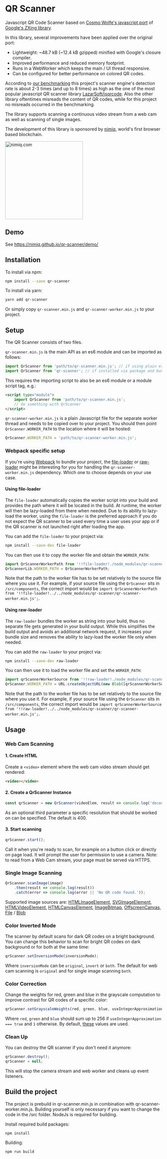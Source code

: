 # QR Scanner

Javascript QR Code Scanner based on [Cosmo Wolfe's javascript port](https://github.com/cozmo/jsqr) of [Google's ZXing library](https://github.com/zxing/zxing).

In this library, several improvements have been applied over the original port:

- Lightweight: ~48.7 kB (~12.4 kB gzipped) minified with Google's closure compiler.
- Improved performance and reduced memory footprint.
- Runs in a WebWorker which keeps the main / UI thread responsive.
- Can be configured for better performance on colored QR codes.

According to [our benchmarking](https://github.com/danimoh/qr-scanner-benchmark) this project's scanner engine's detection rate is about 2-3 times (and up to 8 times) as high as the one of the most popular javascript QR scanner library [LazarSoft/jsqrcode](https://github.com/LazarSoft/jsqrcode). Also the other library oftentimes misreads the content of QR codes, while for this project no misreads occurred in the benchmarking.

The library supports scanning a continuous video stream from a web cam as well as scanning of single images.

The development of this library is sponsored by [nimiq](https://www.nimiq.com), world's first browser based blockchain.

[<img src="https://nimiq.github.io/qr-scanner/nimiq_logo_rgb_horizontal.svg" alt="nimiq.com" width="250">](https://nimiq.com)


## Demo
See https://nimiq.github.io/qr-scanner/demo/

## Installation

To install via npm:
```bash
npm install --save qr-scanner
```
To install via yarn:
```bash
yarn add qr-scanner
```
Or simply copy `qr-scanner.min.js` and `qr-scanner-worker.min.js` to your project.

## Setup

The QR Scanner consists of two files.

`qr-scanner.min.js` is the main API as an es6 module and can be imported as follows:
```js
import QrScanner from 'path/to/qr-scanner.min.js'; // if using plain es6 import
import QrScanner from 'qr-scanner'; // if installed via package and bundling with a bundler like webpack or rollup
```
This requires the importing script to also be an es6 module or a module script tag, e.g.:
```html
<script type="module">
    import QrScanner from 'path/to/qr-scanner.min.js';
    // do something with QrScanner
</script>
```

`qr-scanner-worker.min.js` is a plain Javascript file for the separate worker thread and needs to be copied over to your project. You should then point `QrScanner.WORKER_PATH` to the location where it will be hosted:
```js
QrScanner.WORKER_PATH = 'path/to/qr-scanner-worker.min.js';
```

### Webpack specific setup

If you're using [Webpack](https://webpack.js.org/) to bundle your project, the [file-loader](https://webpack.js.org/loaders/file-loader/) or [raw-loader](https://webpack.js.org/loaders/raw-loader/) might be interesting for you for handling the `qr-scanner-worker.min.js` dependency. Which one to choose depends on your use case.

#### Using file-loader

The `file-loader` automatically copies the worker script into your build and provides the path where it will be located in the build. At runtime, the worker will then be lazy-loaded from there when needed. Due to its ability to lazy-load the worker, using the `file-loader` is the preferred approach if you do not expect the QR scanner to be used every time a user uses your app or if the QR scanner is not launched right after loading the app.

You can add the `file-loader` to your project via:
```bash
npm install --save-dev file-loader
```

You can then use it to copy the worker file and obtain the `WORKER_PATH`:
```js
import QrScannerWorkerPath from '!!file-loader!./node_modules/qr-scanner/qr-scanner-worker.min.js';
QrScannerLib.WORKER_PATH = QrScannerWorkerPath;
```

Note that the path to the worker file has to be set relatively to the source file where you use it. For example, if your source file using the `QrScanner` sits in `/src/components`, the correct import would be `import QrScannerWorkerPath from '!!file-loader!../../node_modules/qr-scanner/qr-scanner-worker.min.js';`.

#### Using raw-loader

The `raw-loader` bundles the worker as string into your build, thus no separate file gets generated in your build output. While this simplifies the build output and avoids an additional network request, it increases your bundle size and removes the ability to lazy-load the worker file only when needed.

You can add the `raw-loader` to your project via:
```bash
npm install --save-dev raw-loader
```

You can then use it to load the worker file and set the `WORKER_PATH`:
```js
import qrScannerWorkerSource from '!!raw-loader!./node_modules/qr-scanner/qr-scanner-worker.min.js';
QrScanner.WORKER_PATH = URL.createObjectURL(new Blob([qrScannerWorkerSource]));
```

Note that the path to the worker file has to be set relatively to the source file where you use it. For example, if your source file using the `QrScanner` sits in `/src/components`, the correct import would be `import qrScannerWorkerSource from '!!raw-loader!../../node_modules/qr-scanner/qr-scanner-worker.min.js';`.

## Usage

### Web Cam Scanning

#### 1. Create HTML
Create a `<video>` element where the web cam video stream should get rendered: 
```html
<video></video>
```

#### 2. Create a QrScanner Instance
```js
const qrScanner = new QrScanner(videoElem, result => console.log('decoded qr code:', result), error => console.log(error || 'No QR code found.'));
```
As an optional third parameter a specific resolution that should be worked on can be specified. The default is 400.

#### 3. Start scanning
```js
qrScanner.start();
```

Call it when you're ready to scan, for example on a button click or directly on page load.
It will prompt the user for permission to use a camera.
Note: to read from a Web Cam stream, your page must be served via HTTPS.


### Single Image Scanning

```js
QrScanner.scanImage(image)
    .then(result => console.log(result))
    .catch(error => console.log(error || 'No QR code found.'));
```
Supported image sources are:
[HTMLImageElement](https://developer.mozilla.org/en-US/docs/Web/API/HTMLImageElement),
[SVGImageElement](https://developer.mozilla.org/en-US/docs/Web/API/SVGImageElement),
[HTMLVideoElement](https://developer.mozilla.org/en-US/docs/Web/API/HTMLVideoElement),
[HTMLCanvasElement](https://developer.mozilla.org/en-US/docs/Web/API/HTMLCanvasElement),
[ImageBitmap](https://developer.mozilla.org/en-US/docs/Web/API/ImageBitmap),
[OffscreenCanvas](https://developer.mozilla.org/en-US/docs/Web/API/OffscreenCanvas),
[File](https://developer.mozilla.org/en-US/docs/Web/API/File) / [Blob](https://developer.mozilla.org/en-US/docs/Web/API/Blob)


### Color Inverted Mode
The scanner by default scans for dark QR codes on a bright background. You can change this behavior to scan for bright QR codes on dark background or for both at the same time:
```js
qrScanner.setInversionMode(inversionMode);
```
Where `inversionMode` can be `original`, `invert` or `both`.
The default for web cam scanning is `original` and for single image scanning `both`.

### Color Correction
Change the weights for red, green and blue in the grayscale computation to improve contrast for QR codes of a
specific color:

```js
qrScanner.setGrayscaleWeights(red, green, blue, useIntegerApproximation = true);
```
Where `red`, `green` and `blue` should sum up to 256 if `useIntegerApproximation === true` and `1` otherwise. By default, [these](https://en.wikipedia.org/wiki/YUV#Full_swing_for_BT.601) values are used.

### Clean Up

You can destroy the QR scanner if you don't need it anymore:
```js
qrScanner.destroy();
qrScanner = null;
```
This will stop the camera stream and web worker and cleans up event listeners.

## Build the project
The project is prebuild in qr-scanner.min.js in combination with qr-scanner-worker.min.js. Building yourself is only necessary if you want to change the code in
the /src folder. NodeJs is required for building.

Install required build packages:
```batch
npm install
```

Building:
```batch
npm run build
```
